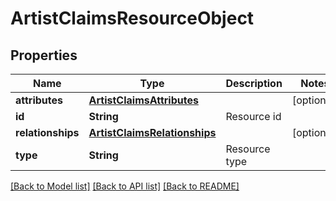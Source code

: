 # ArtistClaimsResourceObject

## Properties
Name | Type | Description | Notes
------------ | ------------- | ------------- | -------------
**attributes** | [**ArtistClaimsAttributes**](ArtistClaimsAttributes.md) |  | [optional] 
**id** | **String** | Resource id | 
**relationships** | [**ArtistClaimsRelationships**](ArtistClaimsRelationships.md) |  | [optional] 
**type** | **String** | Resource type | 

[[Back to Model list]](../README.md#documentation-for-models) [[Back to API list]](../README.md#documentation-for-api-endpoints) [[Back to README]](../README.md)


